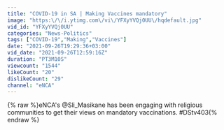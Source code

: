 ```yaml
---
title: "COVID-19 in SA | Making Vaccines mandatory"
image: "https:\/\/i.ytimg.com\/vi\/YFXyYVQj0UU\/hqdefault.jpg"
vid_id: "YFXyYVQj0UU"
categories: "News-Politics"
tags: ["COVID-19","Making","Vaccines"]
date: "2021-09-26T19:29:36+03:00"
vid_date: "2021-09-26T12:59:16Z"
duration: "PT3M10S"
viewcount: "1544"
likeCount: "20"
dislikeCount: "29"
channel: "eNCA"
---
```

{% raw %}eNCA's @Sli_Masikane has been engaging with religious communities to get their views on mandatory vaccinations. #DStv403{% endraw %}

